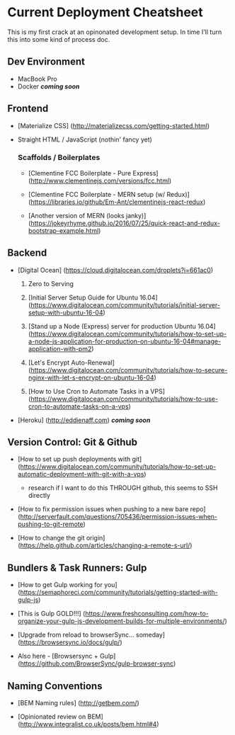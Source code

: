 # Current Deployment Cheatsheet
This is my first crack at an opinonated development setup.  In time I'll turn this into some kind of process doc.

Dev Environment
---
* MacBook Pro
* Docker **_coming soon_**

Frontend
---
* [Materialize CSS] (http://materializecss.com/getting-started.html)

* Straight HTML / JavaScript (nothin' fancy yet)

  ### Scaffolds / Boilerplates

  * [Clementine FCC Boilerplate - Pure Express] (http://www.clementinejs.com/versions/fcc.html)

  * [Clementine FCC Boilerplate - MERN setup (w/ Redux)] (https://libraries.io/github/Em-Ant/clementinejs-react-redux)

  * [Another version of MERN (looks janky)] (https://jokeyrhyme.github.io/2016/07/25/quick-react-and-redux-bootstrap-example.html)

Backend
---
* [Digital Ocean] (https://cloud.digitalocean.com/droplets?i=661ac0)
  1. Zero to Serving
    1. [Initial Server Setup Guide for Ubuntu 16.04] (https://www.digitalocean.com/community/tutorials/initial-server-setup-with-ubuntu-16-04)

    2. [Stand up a Node (Express) server for production Ubuntu 16.04] (https://www.digitalocean.com/community/tutorials/how-to-set-up-a-node-js-application-for-production-on-ubuntu-16-04#manage-application-with-pm2)

    3. [Let's Encrypt Auto-Renewal] (https://www.digitalocean.com/community/tutorials/how-to-secure-nginx-with-let-s-encrypt-on-ubuntu-16-04)

    4. [How to Use Cron to Automate Tasks in a VPS] (https://www.digitalocean.com/community/tutorials/how-to-use-cron-to-automate-tasks-on-a-vps)

* [Heroku] (http://eddienaff.com) **_coming soon_**

Version Control: Git & Github
---
* [How to set up push deployments with git] (https://www.digitalocean.com/community/tutorials/how-to-set-up-automatic-deployment-with-git-with-a-vps)
  * research if I want to do this THROUGH github, this seems to SSH directly

* [How to fix permission issues when pushing to a new bare repo] (http://serverfault.com/questions/705436/permission-issues-when-pushing-to-git-remote)

* [How to change the git origin] (https://help.github.com/articles/changing-a-remote-s-url/)

Bundlers & Task Runners: Gulp
---
* [How to get Gulp working for you] (https://semaphoreci.com/community/tutorials/getting-started-with-gulp-js)

* [This is Gulp GOLD!!!] (https://www.freshconsulting.com/how-to-organize-your-gulp-js-development-builds-for-multiple-environments/) 

* [Upgrade from reload to browserSync... someday] (https://browsersync.io/docs/gulp/)

* Also here - [Browsersync + Gulp] (https://github.com/BrowserSync/gulp-browser-sync)

Naming Conventions
---
* [BEM Naming rules] (http://getbem.com/)

* [Opinionated review on BEM] (http://www.integralist.co.uk/posts/bem.html#4)